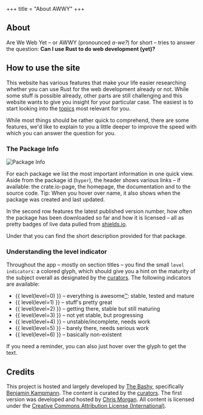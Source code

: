 +++
title = "About AWWY"
+++

## About

Are We Web Yet – or AWWY (pronounced _a-we?_) for short – tries to answer the question: **Can I use Rust to do web development (yet)?**

## How to use the site

This website has various features that make your life easier researching whether you can use Rust for the web development already or not. While some stuff is possible already, other parts are still challenging and this website wants to give you insight for your particular case. The easiest is to start looking into the [topics](/topics/) most relevant for you.

While most things should be rather quick to comprehend, there are some features, we'd like to explain to you a little deeper to improve the speed with which you can answer the question for you.

### The Package Info

![Package Info](/about/package-info.png)

For each package we list the most important information in one quick view. Aside from the package id (`hyper`), the header shows various links – if available: the crate.io-page, the homepage, the documentation and to the source code. Tip: When you hover over name, it also shows when the package was created and last updated.

In the second row features the latest published version number, how often the package has been downloaded so far and how it is licensed – all as pretty badges of live data pulled from [shields.io](http://shields.io/).

Under that you can find the short description provided for that package.

### Understanding the level indicator

Throughout the app – mostly on section titles – you find the small `level indicators`: a colored glyph, which should give you a hint on the maturity of the subject overall as designated by the [curators](/curators/). The following indicators are available:

<ul>
  <li>{{ level(level=0) }} – everything is awesome<a href="https://www.youtube.com/watch?v=9cQgQIMlwWw" target="_blank">™</a>: stable, tested and mature</li>
  <li>{{ level(level=1) }} – stuff's pretty great</li>
  <li>{{ level(level=2) }} – getting there, stable but still maturing</li>
  <li>{{ level(level=3) }} – not yet stable, but progressing</li>
  <li>{{ level(level=4) }} – unstable/incomplete, needs work</li>
  <li>{{ level(level=5) }} – barely there, needs serious work</li>
  <li>{{ level(level=6) }} – basically non-existent</li>
</ul>

If you need a reminder, you can also just hover over the glyph to get the text.


## Credits

This project is hosted and largely developed by [The Bashy](http://bashy.io/), specifically [Benjamin Kampmann](/curators/#ben). The content is curated by the [curators](/curators/). The first version was developed and hosted by [Chris Morgan](https://github.com/chris-morgan). All content is licensed under the [Creative Commons Attribution License (International)](https://github.com/bashyHQ/arewewebyet/blob/gh-pages/LICENSE).
